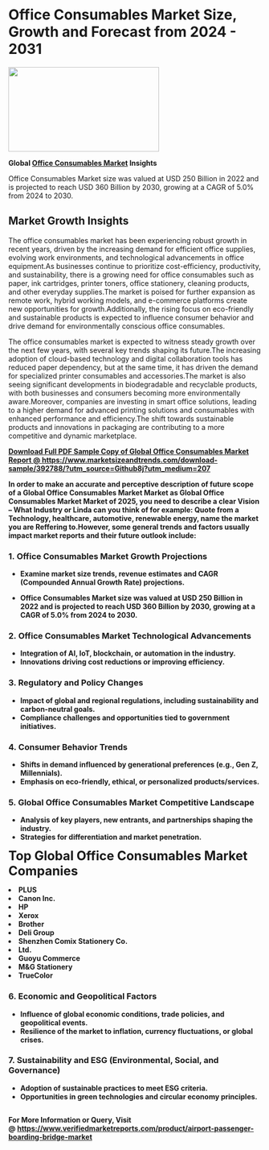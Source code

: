 <H1>Office Consumables Market Size, Growth and Forecast from 2024 - 2031</H1><img class="aligncenter size-medium wp-image-584254" src="https://thirdeyenews.in/wp-content/uploads/2024/09/Global-Market-Research-300x168.jpeg" alt="" width="300" height="168" /><p><strong>Global&nbsp;<a href="https://www.marketsizeandtrends.com/download-sample/392788/?utm_source=Github8j?utm_medium=207">Office Consumables Market</a> Insights</strong></p><p>Office Consumables Market size was valued at USD 250 Billion in 2022 and is projected to reach USD 360 Billion by 2030, growing at a CAGR of 5.0% from 2024 to 2030.</p><p><h2>Market Growth Insights</h2> <p>The office consumables market has been experiencing robust growth in recent years, driven by the increasing demand for efficient office supplies, evolving work environments, and technological advancements in office equipment.As businesses continue to prioritize cost-efficiency, productivity, and sustainability, there is a growing need for office consumables such as paper, ink cartridges, printer toners, office stationery, cleaning products, and other everyday supplies.The market is poised for further expansion as remote work, hybrid working models, and e-commerce platforms create new opportunities for growth.Additionally, the rising focus on eco-friendly and sustainable products is expected to influence consumer behavior and drive demand for environmentally conscious office consumables.</p> <p><strong><a href="#"></a></strong></p> <p>The office consumables market is expected to witness steady growth over the next few years, with several key trends shaping its future.The increasing adoption of cloud-based technology and digital collaboration tools has reduced paper dependency, but at the same time, it has driven the demand for specialized printer consumables and accessories.The market is also seeing significant developments in biodegradable and recyclable products, with both businesses and consumers becoming more environmentally aware.Moreover, companies are investing in smart office solutions, leading to a higher demand for advanced printing solutions and consumables with enhanced performance and efficiency.The shift towards sustainable products and innovations in packaging are contributing to a more competitive and dynamic marketplace.<p><strong><a href="#"></p><p><span class=""><strong>Download Full PDF Sample Copy of Global Office Consumables Market Report</strong> @ <a href="https://www.marketsizeandtrends.com/download-sample/392788/?utm_source=Github8j?utm_medium=207" target="_blank">https://www.marketsizeandtrends.com/download-sample/392788/?utm_source=Github8j?utm_medium=207</a></span></p><p>In order to make an accurate and perceptive description of future scope of a Global&nbsp;Office Consumables Market Market as Global&nbsp;Office Consumables Market Market of 2025, you need to describe a clear Vision &ndash; What Industry or Linda can you think of for example: Quote from a Technology, healthcare, automotive, renewable energy, name the market you are Reffering to.However, some general trends and factors usually impact market reports and their future outlook include:</p><h3>1.&nbsp;<strong>Office Consumables Market Growth Projections</strong></h3><ul><li>Examine market size trends, revenue estimates and CAGR (Compounded Annual Growth Rate) projections.</li><li><p>Office Consumables Market size was valued at USD 250 Billion in 2022 and is projected to reach USD 360 Billion by 2030, growing at a CAGR of 5.0% from 2024 to 2030.</p></li></ul><h3>2.&nbsp;<strong>Office Consumables Market Technological Advancements</strong></h3><ul><li>Integration of AI, IoT, blockchain, or automation in the industry.</li><li>Innovations driving cost reductions or improving efficiency.</li></ul><h3>3.&nbsp;<strong>Regulatory and Policy Changes</strong></h3><ul><li>Impact of global and regional regulations, including sustainability and carbon-neutral goals.</li><li>Compliance challenges and opportunities tied to government initiatives.</li></ul><h3>4.&nbsp;<strong>Consumer Behavior Trends</strong></h3><ul><li>Shifts in demand influenced by generational preferences (e.g., Gen Z, Millennials).</li><li>Emphasis on eco-friendly, ethical, or personalized products/services.</li></ul><h3>5.&nbsp;<strong>Global Office Consumables Market Competitive Landscape</strong></h3><ul><li>Analysis of key players, new entrants, and partnerships shaping the industry.</li><li>Strategies for differentiation and market penetration.</li></ul><p data-pm-slice="1 1 []"><span style="color: inherit; font-family: inherit; font-size: 25px;">Top Global Office Consumables Market Companies</span></p><div class="" data-test-id=""><p><li>PLUS</li><li> Canon Inc.</li><li> HP</li><li> Xerox</li><li> Brother</li><li> Deli Group</li><li> Shenzhen Comix Stationery Co.</li><li> Ltd.</li><li> Guoyu Commerce</li><li> M&G Stationery</li><li> TrueColor</li></p></div><h3>6.&nbsp;<strong>Economic and Geopolitical Factors</strong></h3><ul><li>Influence of global economic conditions, trade policies, and geopolitical events.</li><li>Resilience of the market to inflation, currency fluctuations, or global crises.</li></ul><h3>7.&nbsp;<strong>Sustainability and ESG (Environmental, Social, and Governance)</strong></h3><ul><li>Adoption of sustainable practices to meet ESG criteria.</li><li>Opportunities in green technologies and circular economy principles.</li></ul><h2><strong style="font-size: 14px;">For More Information or Query, Visit @&nbsp;</strong><a style="background-color: #ffffff; font-size: 14px;" href="https://www.marketsizeandtrends.com/report/office-consumables-market/" target="_blank">https://www.verifiedmarketreports.com/product/airport-passenger-boarding-bridge-market</a></h2>